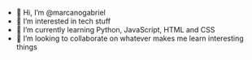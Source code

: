 - 👋 Hi, I’m @marcanogabriel
- 👀 I’m interested in tech stuff
- 🌱 I’m currently learning Python, JavaScript, HTML and CSS
- 💞️ I’m looking to collaborate on whatever makes me learn interesting things


<!---
- 📫 How to reach me ...
marcanogabriel/marcanogabriel is a ✨ special ✨ repository because its `README.md` (this file) appears on your GitHub profile.
You can click the Preview link to take a look at your changes.
--->
